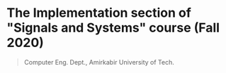 # The Implementation section of "Signals and Systems" course (Fall 2020)

> Computer Eng. Dept., Amirkabir University of Tech.

